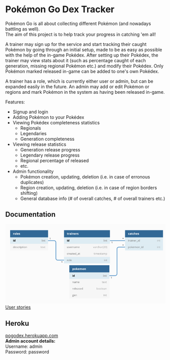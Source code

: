 # Pokémon Go Dex Tracker
Pokémon Go is all about collecting different Pokémon (and nowadays battling as well).  
The aim of this project is to help track your progress in catching 'em all!

A trainer may sign up for the service and start tracking their caught Pokémon by going through an initial setup, made to be as easy as possible with the help of the in-game Pokédex. After setting up their Pokédex, the trainer may view stats about it (such as percentage caught of each generation, missing regional Pokémon etc.) and modify their Pokédex. Only Pokémon marked released in-game can be added to one's own Pokédex.

A trainer has a role, which is currently either user or admin, but can be expanded easily in the future. An admin may add or edit Pokémon or regions and mark Pokémon in the system as having been released in-game.

Features:
* Signup and login
* Adding Pokémon to your Pokédex
* Viewing Pokédex completeness statistics
  + Regionals
  + Legendaries
  + Generation completeness
* Viewing release statistics
  + Generation release progress
  + Legendary release progress
  + Regional percentage of released
  + etc.
* Admin functionality
  + Pokémon creation, updating, deletion (i.e. in case of erronous duplicates)
  + Region creation, updating, deletion (i.e. in case of region borders shifting)
  + General database info (# of overall catches, # of overall trainers etc.)

## Documentation
![Database diagram](https://github.com/ConcernedHobbit/pogo-dex/raw/master/documentation/db.png)  
[User stories](https://github.com/ConcernedHobbit/pogo-dex/blob/master/documentation/stories.md)

## Heroku
[pogodex.herokuapp.com](http://pogodex.herokuapp.com)  
**Admin account details:**  
Username: admin  
Password: password
